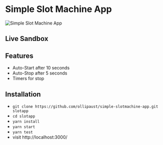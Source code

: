 # Simple Slot Machine App

![Simple Slot Machine App](https://res.cloudinary.com/opco-studio/image/upload/v1608222748/chrome-capture_1_u4ht1s.gif)

## Live Sandbox


## Features

* Auto-Start after 10 seconds
* Auto-Stop after 5 seconds
* Timers for stop

## Installation

* `git clone https://github.com/ollipaust/simple-slotmachine-app.git slotapp`
* `cd slotapp`
* `yarn install`
* `yarn start`
* `yarn test`
* visit http://localhost:3000/
